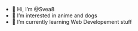 - 👋 Hi, I’m @Svea8
- 👀 I’m interested in anime and dogs
- 🌱 I’m currently learning Web Developement stuff

<!---
Svea8/Svea8 is a ✨ special ✨ repository because its `README.md` (this file) appears on your GitHub profile.
You can click the Preview link to take a look at your changes.
--->

